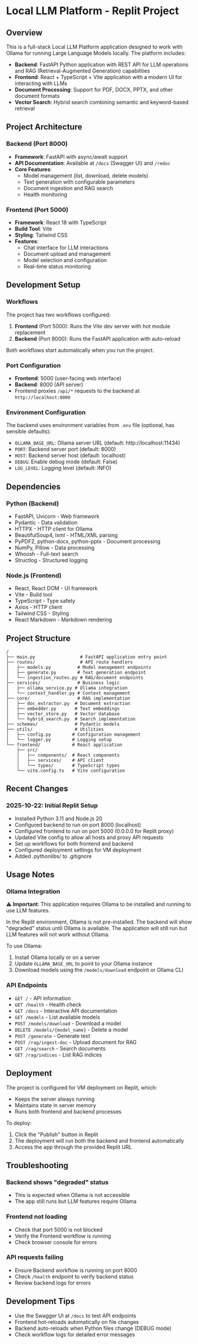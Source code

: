 # Local LLM Platform - Replit Project

## Overview

This is a full-stack Local LLM Platform application designed to work with Ollama for running Large Language Models locally. The platform includes:

- **Backend**: FastAPI Python application with REST API for LLM operations and RAG (Retrieval-Augmented Generation) capabilities
- **Frontend**: React + TypeScript + Vite application with a modern UI for interacting with LLMs
- **Document Processing**: Support for PDF, DOCX, PPTX, and other document formats
- **Vector Search**: Hybrid search combining semantic and keyword-based retrieval

## Project Architecture

### Backend (Port 8000)
- **Framework**: FastAPI with async/await support
- **API Documentation**: Available at `/docs` (Swagger UI) and `/redoc`
- **Core Features**:
  - Model management (list, download, delete models)
  - Text generation with configurable parameters
  - Document ingestion and RAG search
  - Health monitoring

### Frontend (Port 5000)
- **Framework**: React 18 with TypeScript
- **Build Tool**: Vite
- **Styling**: Tailwind CSS
- **Features**:
  - Chat interface for LLM interactions
  - Document upload and management
  - Model selection and configuration
  - Real-time status monitoring

## Development Setup

### Workflows

The project has two workflows configured:

1. **Frontend** (Port 5000): Runs the Vite dev server with hot module replacement
2. **Backend** (Port 8000): Runs the FastAPI application with auto-reload

Both workflows start automatically when you run the project.

### Port Configuration

- **Frontend**: 5000 (user-facing web interface)
- **Backend**: 8000 (API server)
- Frontend proxies `/api/*` requests to the backend at `http://localhost:8000`

### Environment Configuration

The backend uses environment variables from `.env` file (optional, has sensible defaults):
- `OLLAMA_BASE_URL`: Ollama server URL (default: http://localhost:11434)
- `PORT`: Backend server port (default: 8000)
- `HOST`: Backend server host (default: localhost)
- `DEBUG`: Enable debug mode (default: False)
- `LOG_LEVEL`: Logging level (default: INFO)

## Dependencies

### Python (Backend)
- FastAPI, Uvicorn - Web framework
- Pydantic - Data validation
- HTTPX - HTTP client for Ollama
- BeautifulSoup4, lxml - HTML/XML parsing
- PyPDF2, python-docx, python-pptx - Document processing
- NumPy, Pillow - Data processing
- Whoosh - Full-text search
- Structlog - Structured logging

### Node.js (Frontend)
- React, React DOM - UI framework
- Vite - Build tool
- TypeScript - Type safety
- Axios - HTTP client
- Tailwind CSS - Styling
- React Markdown - Markdown rendering

## Project Structure

```
/
├── main.py                 # FastAPI application entry point
├── routes/                 # API route handlers
│   ├── models.py          # Model management endpoints
│   ├── generate.py        # Text generation endpoint
│   └── ingestion_routes.py # RAG/document endpoints
├── services/              # Business logic
│   ├── ollama_service.py # Ollama integration
│   └── context_handler.py # Context management
├── core/                  # RAG implementation
│   ├── doc_extractor.py  # Document extraction
│   ├── embedder.py       # Text embeddings
│   ├── vector_store.py   # Vector database
│   └── hybrid_search.py  # Search implementation
├── schemas/              # Pydantic models
├── utils/                # Utilities
│   ├── config.py        # Configuration management
│   └── logger.py        # Logging setup
└── frontend/            # React application
    ├── src/
    │   ├── components/  # React components
    │   ├── services/    # API client
    │   └── types/       # TypeScript types
    └── vite.config.ts   # Vite configuration
```

## Recent Changes

### 2025-10-22: Initial Replit Setup
- Installed Python 3.11 and Node.js 20
- Configured backend to run on port 8000 (localhost)
- Configured frontend to run on port 5000 (0.0.0.0 for Replit proxy)
- Updated Vite config to allow all hosts and proxy API requests
- Set up workflows for both frontend and backend
- Configured deployment settings for VM deployment
- Added .pythonlibs/ to .gitignore

## Usage Notes

### Ollama Integration

⚠️ **Important**: This application requires Ollama to be installed and running to use LLM features. 

In the Replit environment, Ollama is not pre-installed. The backend will show "degraded" status until Ollama is available. The application will still run but LLM features will not work without Ollama.

To use Ollama:
1. Install Ollama locally or on a server
2. Update `OLLAMA_BASE_URL` to point to your Ollama instance
3. Download models using the `/models/download` endpoint or Ollama CLI

### API Endpoints

- `GET /` - API information
- `GET /health` - Health check
- `GET /docs` - Interactive API documentation
- `GET /models` - List available models
- `POST /models/download` - Download a model
- `DELETE /models/{model_name}` - Delete a model
- `POST /generate` - Generate text
- `POST /rag/ingest-doc` - Upload document for RAG
- `GET /rag/search` - Search documents
- `GET /rag/indices` - List RAG indices

## Deployment

The project is configured for VM deployment on Replit, which:
- Keeps the server always running
- Maintains state in server memory
- Runs both frontend and backend processes

To deploy:
1. Click the "Publish" button in Replit
2. The deployment will run both the backend and frontend automatically
3. Access the app through the provided Replit URL

## Troubleshooting

### Backend shows "degraded" status
- This is expected when Ollama is not accessible
- The app still runs but LLM features require Ollama

### Frontend not loading
- Check that port 5000 is not blocked
- Verify the Frontend workflow is running
- Check browser console for errors

### API requests failing
- Ensure Backend workflow is running on port 8000
- Check `/health` endpoint to verify backend status
- Review backend logs for errors

## Development Tips

- Use the Swagger UI at `/docs` to test API endpoints
- Frontend hot-reloads automatically on file changes
- Backend auto-reloads when Python files change (DEBUG mode)
- Check workflow logs for detailed error messages
